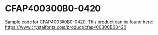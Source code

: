 # CFAP400300B0-0420

Sample code for CFAP400300B0-0420. This product can be found here:
https://www.crystalfontz.com/product/cfap400300B00420